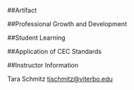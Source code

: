 ##Artifact

##Professional Growth and Development

##Student Learning

##Application of CEC Standards

##Instructor Information

Tara Schmitz
tjschmitz@viterbo.edu
